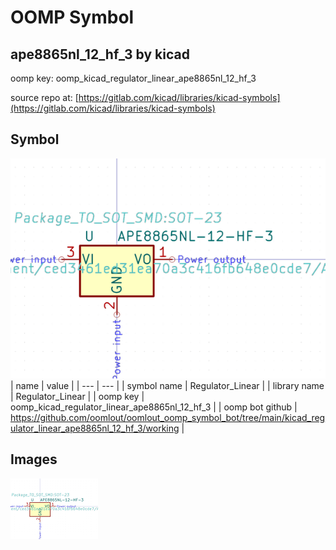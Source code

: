 # OOMP Symbol  
## ape8865nl_12_hf_3  by kicad  
  
oomp key: oomp_kicad_regulator_linear_ape8865nl_12_hf_3  
  
source repo at: [https://gitlab.com/kicad/libraries/kicad-symbols](https://gitlab.com/kicad/libraries/kicad-symbols)  
## Symbol  
  
[![working.png](working_600.png)](working.png)  
| name | value | 
| --- | --- | 
| symbol name | Regulator_Linear | 
| library name | Regulator_Linear | 
| oomp key | oomp_kicad_regulator_linear_ape8865nl_12_hf_3 | 
| oomp bot github | https://github.com/oomlout/oomlout_oomp_symbol_bot/tree/main/kicad_regulator_linear_ape8865nl_12_hf_3/working | 
## Images  
  
[![working.png](working_140.png)](working.png)  
